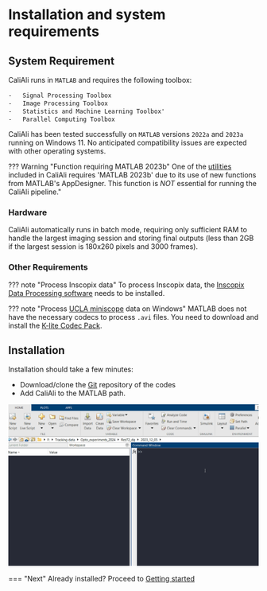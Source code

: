 # Installation and system requirements

## System Requirement <a id="requirement"></a>
CaliAli runs in `MATLAB` and requires the following toolbox:
```
-	Signal Processing Toolbox
-	Image Processing Toolbox
-	Statistics and Machine Learning Toolbox'
-	Parallel Computing Toolbox
```
CaliAli has been tested successfully on `MATLAB` versions `2022a` and `2023a` running on Windows 11. No anticipated compatibility issues are expected with other operating systems.

??? Warning "Function requiring MATLAB 2023b"
	One of the [utilities](Utilities.md#bv_app) included in CaliAli requires 'MATLAB 2023b' due to its use of new functions from MATLAB's AppDesigner. This function is *NOT* essential for running the CaliAli pipeline."
 
### Hardware <a id="hardware"></a>

CaliAli automatically runs in batch mode, requiring only sufficient RAM to handle the largest imaging session and storing final outputs (less than 2GB if the largest session is 180x260 pixels and 3000 frames).

### Other Requirements <a id="other"></a>

??? note "Process Inscopix data"
	To process Inscopix data, the [Inscopix Data Processing software](https://inscopix.com/software-analysis-miniscope-imaging/) needs to be installed.
	
??? note "Process [UCLA miniscope](http://miniscope.org/index.php/Main_Page) data on Windows" 
	MATLAB does not have the necessary codecs to process `.avi` files. You need to download and install the [K-lite Codec Pack](https://codecguide.com/download_kl.htm).

## Installation <a id="installation"></a>
Installation should take a few minutes:

-	Download/clone the [Git](https://github.com/CaliAli-PV/CaliAli) repository of the codes
-	Add CaliAli to the MATLAB path.


![Add to path](files/Add_to_path.gif)

=== "Next"
Already installed? Proceed to [Getting started](demo_data.md)